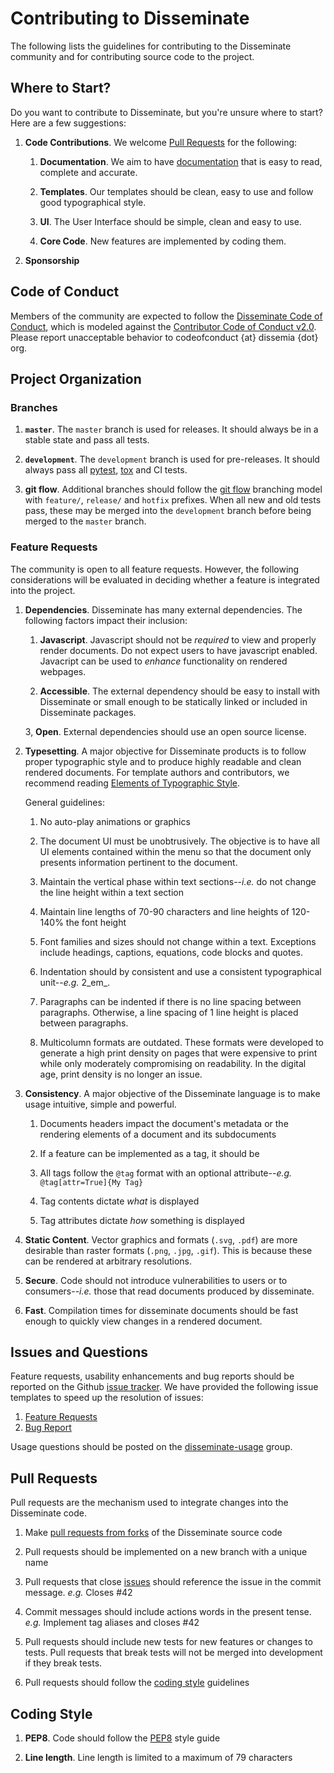 # Contributing to Disseminate

The following lists the guidelines for contributing to the Disseminate community
and for contributing source code to the project.

## Where to Start?

Do you want to contribute to Disseminate, but you're unsure where to start?
Here are a few suggestions:

1. **Code Contributions**. We welcome [Pull Requests](#pull-requests) for the
   following:

    1. **Documentation**. We aim to have [documentation] that is easy to read,
       complete and accurate.
   
    2. **Templates**. Our templates should be clean, easy to use and follow
       good typographical style.
       
    3. **UI**. The User Interface should be simple, clean and easy to use.    
       
    4. **Core Code**. New features are implemented by coding them.
    
2. **Sponsorship**

## Code of Conduct

Members of the community are expected to follow the 
[Disseminate Code of Conduct], which is modeled against the 
[Contributor Code of Conduct v2.0]. Please report unacceptable behavior to
codeofconduct {at} dissemia {dot} org.

## Project Organization

### Branches

1. **``master``**. The ``master`` branch is used for releases. It should always 
   be in a stable state and pass all tests.
   
2. **``development``**. The ``development`` branch is used for pre-releases. It 
   should always pass all [pytest], [tox] and CI tests.
    
3. **git flow**. Additional branches should follow the [git flow] branching 
   model with ``feature/``, ``release/`` and ``hotfix`` prefixes. When all new 
   and old tests pass, these may be merged into the ``development`` branch 
   before being merged to the ``master`` branch.

### Feature Requests

The community is open to all feature requests. However, the following 
considerations will be evaluated in deciding whether a feature is
integrated into the project.

1. **Dependencies**. Disseminate has many external dependencies. The following
   factors impact their inclusion: 

   1. **Javascript**. Javascript should not be _required_ to view and properly
      render documents. Do not expect users to have javascript enabled. 
      Javacript can be used to *enhance* functionality on rendered 
      webpages.
      
   2. **Accessible**. The external dependency should be easy to install with
      Disseminate or small enough to be statically linked or included in 
      Disseminate packages.
      
   3, **Open**. External dependencies should use an open source license.
   
2. **Typesetting**. A major objective for Disseminate products is to follow
   proper typographic style and to produce highly readable and clean rendered
   documents. For template authors and contributors, we recommend reading 
   [Elements of Typographic Style]. 
   
   General guidelines:
   
   1. No auto-play animations or graphics
   
   2. The document UI must be unobtrusively. The objective is to have all 
      UI elements contained within the menu so that the document only
      presents information pertinent to the document.
   
   3. Maintain the vertical phase within text sections--_i.e._ do not
      change the line height within a text section
      
   4. Maintain line lengths of 70-90 characters and line heights of 120-140%
      the font height
      
   5. Font families and sizes should not change within a text. Exceptions
      include headings, captions, equations, code blocks and quotes.
      
   6. Indentation should by consistent and use a consistent typographical
      unit--_e.g._ 2_em_.
      
   7. Paragraphs can be indented if there is no line spacing between paragraphs.
      Otherwise, a line spacing of 1 line height is placed between paragraphs.
   
   8. Multicolumn formats are outdated. These formats were developed to
      generate a high print density on pages that were expensive to print
      while only moderately compromising on readability. In the digital age,
      print density is no longer an issue. 
   
3. **Consistency**. A major objective of the Disseminate language is to make
   usage intuitive, simple and powerful. 
   
   1. Documents headers impact the document's metadata or the rendering
      elements of a document and its subdocuments
      
   2. If a feature can be implemented as a tag, it should be
   
   3. All tags follow the ``@tag`` format with an optional 
   attribute--_e.g._ ``@tag[attr=True]{My Tag}``
   
   4. Tag contents dictate _what_ is displayed
   
   5. Tag attributes dictate _how_ something is displayed
   
4. **Static Content**. Vector graphics and formats (``.svg``, ``.pdf``) are 
   more desirable than raster formats (``.png``, ``.jpg``, ``.gif``).
   This is because these can be rendered at arbitrary resolutions.

5. **Secure**. Code should not introduce vulnerabilities to users or to
   consumers--_i.e._ those that read documents produced by disseminate.
   
6. **Fast**. Compilation times for disseminate documents should be fast
   enough to quickly view changes in a rendered document.

## Issues and Questions

Feature requests, usability enhancements and bug reports should be reported
on the Github [issue tracker]. We have provided the following issue templates
to speed up the resolution of issues:

  1. [Feature Requests]
  2. [Bug Report]

Usage questions should be posted on the [disseminate-usage] group.

## Pull Requests

Pull requests are the mechanism used to integrate changes into the Disseminate
code.

  1. Make [pull requests from forks] of the Disseminate source code
  
  2. Pull requests should be implemented on a new branch with a unique name
  
  3. Pull requests that close [issues](#issues-and-questions) should reference
     the issue in the commit message. _e.g._ Closes #42
     
  4. Commit messages should include actions words in the present tense.
     _e.g._ Implement tag aliases and closes #42
     
  5. Pull requests should include new tests for new features or changes to
     tests. Pull requests that break tests will not be merged into development
     if they break tests.
     
  6. Pull requests should follow the [coding style](#coding-style) guidelines

## Coding Style

1. **PEP8**. Code should follow the [PEP8] style guide

2. **Line length**. Line length is limited to a maximum of 79 characters

[documentation]: https://www.dissemia.dev/docs/disseminate/index.html
[Disseminate Code of Conduct]: https://github.com/jlorieau/disseminate/blob/master/CODE_OF_CONDUCT.md
[Contributor Code of Conduct v2.0]: https://www.contributor-covenant.org/version/2/0/code_of_conduct.html
[pytest]: https://pypi.org/project/pytest/
[tox]: https://tox.readthedocs.io/en/latest/
[git flow]: https://nvie.com/posts/a-successful-git-branching-model/
[Elements of Typographic Style]: https://en.wikipedia.org/wiki/The_Elements_of_Typographic_Style
[issue tracker]: https://github.com/jlorieau/disseminate/issues
[Feature Requests]: https://github.com/jlorieau/disseminate/issues/new?assignees=&labels=&template=feature_request.md&title=
[Bug Report]: https://github.com/jlorieau/disseminate/issues/new?assignees=&labels=&template=bug_report.md&title=
[disseminate-usage]: https://groups.google.com/g/disseminate-usage
[pull requests from forks]: https://docs.github.com/en/github/collaborating-with-issues-and-pull-requests/creating-a-pull-request-from-a-fork
[PEP8]: https://www.python.org/dev/peps/pep-0008/
